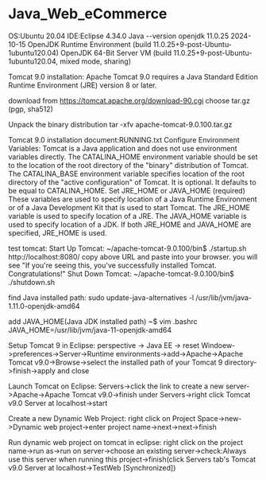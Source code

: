 # Java_Web_eCommerce
OS:Ubuntu 20.04
IDE:Eclipse 4.34.0
Java --version 
  openjdk 11.0.25 2024-10-15
  OpenJDK Runtime Environment (build 11.0.25+9-post-Ubuntu-1ubuntu120.04)
  OpenJDK 64-Bit Server VM (build 11.0.25+9-post-Ubuntu-1ubuntu120.04, mixed mode, sharing)


Tomcat 9.0 installation: 
Apache Tomcat 9.0 requires a Java Standard Edition Runtime
Environment (JRE) version 8 or later.

download from https://tomcat.apache.org/download-90.cgi
choose tar.gz (pgp, sha512)

Unpack the binary distribution
  tar -xfv apache-tomcat-9.0.100.tar.gz
  
Tomcat 9.0 installation document:RUNNING.txt
Configure Environment Variables:
Tomcat is a Java application and does not use environment variables directly.
The CATALINA_HOME environment variable should be set to the location of the
root directory of the "binary" distribution of Tomcat.
The CATALINA_BASE environment variable specifies location of the root
directory of the "active configuration" of Tomcat. It is optional. It
defaults to be equal to CATALINA_HOME.
Set JRE_HOME or JAVA_HOME (required)
These variables are used to specify location of a Java Runtime
Environment or of a Java Development Kit that is used to start Tomcat.
The JRE_HOME variable is used to specify location of a JRE. The JAVA_HOME
variable is used to specify location of a JDK.
If both JRE_HOME and JAVA_HOME are specified, JRE_HOME is used.

test tomcat:
Start Up Tomcat:
~/apache-tomcat-9.0.100/bin$ ./startup.sh
http://localhost:8080/ 
copy above URL and paste into your browser. you will see 
"If you're seeing this, you've successfully installed Tomcat. Congratulations!"
Shut Down Tomcat:
~/apache-tomcat-9.0.100/bin$ ./shutdown.sh

find Java installed path:
sudo update-java-alternatives -l
/usr/lib/jvm/java-1.11.0-openjdk-amd64

add JAVA_HOME(Java JDK installed path)
~$ vim .bashrc
JAVA_HOME=/usr/lib/jvm/java-11-openjdk-amd64

Setup Tomcat 9 in Eclipse:
perspective -> Java EE -> reset
Windoew->preferences->Server->Runtime environments->add->Apache->Apache Tomcat v9.0->Browse->select the installed path of your Tomcat 9 directory->finish->apply and close

Launch Tomcat on Eclipse:
Servers->click the link to create a new server->Apache->Apache Tomcat v9.0->finish
under Servers->right click Tomcat v9.0 Server at localhost->start

Create a new Dynamic Web Project:
right click on Project Space->new->Dynamic web project->enter project name->next->next->finish

Run dynamic web project on tomcat in eclipse:
right click on the project name->run as->run on server->choose an existing server->check:Always use this server when running this project->finish(click Servers tab's Tomcat v9.0 Server at localhost->TestWeb [Synchronized])





